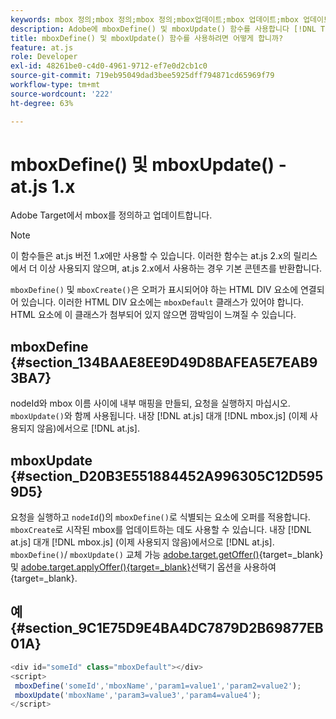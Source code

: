 ```yaml
---
keywords: mbox 정의;mbox 정의;mbox 정의;mbox업데이트;mbox 업데이트;mbox 업데이트;at.js;함수;함수
description: Adobe에 mboxDefine() 및 mboxUpdate() 함수를 사용합니다 [!DNL Target] at.js JavaScript 라이브러리를 사용하여 mbox를 정의하거나 업데이트합니다. (at.js 1.x)
title: mboxDefine() 및 mboxUpdate() 함수를 사용하려면 어떻게 합니까?
feature: at.js
role: Developer
exl-id: 48261be0-c4d0-4961-9712-ef7e0d2cb1c0
source-git-commit: 719eb95049dad3bee5925dff794871cd65969f79
workflow-type: tm+mt
source-wordcount: '222'
ht-degree: 63%

---
```


# mboxDefine() 및 mboxUpdate() - at.js 1.x

Adobe Target에서 mbox를 정의하고 업데이트합니다.

>[!NOTE]
>
>이 함수들은 at.js 버전 1.*x*&#x200B;에만 사용할 수 있습니다. 이러한 함수는 at.js 2.x의 릴리스에서 더 이상 사용되지 않으며, at.js 2.x에서 사용하는 경우 기본 콘텐츠를 반환합니다.

`mboxDefine()` 및 `mboxCreate()`은 오퍼가 표시되어야 하는 HTML DIV 요소에 연결되어 있습니다. 이러한 HTML DIV 요소에는 `mboxDefault` 클래스가 있어야 합니다. HTML 요소에 이 클래스가 첨부되어 있지 않으면 깜박임이 느껴질 수 있습니다.

## mboxDefine {#section_134BAAE8EE9D49D8BAFEA5E7EAB93BA7}

nodeId와 mbox 이름 사이에 내부 매핑을 만들되, 요청을 실행하지 마십시오. `mboxUpdate()`와 함께 사용됩니다. 내장 [!DNL at.js] 대개 [!DNL mbox.js] (이제 사용되지 않음)에서으로 [!DNL at.js].

## mboxUpdate {#section_D20B3E551884452A996305C12D5959D5}

요청을 실행하고 `nodeId`()의 `mboxDefine()`로 식별되는 요소에 오퍼를 적용합니다. `mboxCreate`로 시작된 mbox를 업데이트하는 데도 사용할 수 있습니다. 내장 [!DNL at.js] 대개 [!DNL mbox.js] (이제 사용되지 않음)에서으로 [!DNL at.js]. `mboxDefine()`/ `mboxUpdate()` 교체 가능 [adobe.target.getOffer()](https://developer.adobe.com/target/implement/client-side/atjs/atjs-functions/adobe-target-getoffer/){target=_blank} 및 [adobe.target.applyOffer(){target=_blank}](https://developer.adobe.com/target/implement/client-side/atjs/atjs-functions/adobe-target-applyoffer/)선택기 옵션을 사용하여 {target=_blank}.

## 예 {#section_9C1E75D9E4BA4DC7879D2B69877EB01A}

```javascript
<div id="someId" class="mboxDefault"></div> 
<script> 
 mboxDefine('someId','mboxName','param1=value1','param2=value2'); 
 mboxUpdate('mboxName','param3=value3','param4=value4'); 
</script>
```
